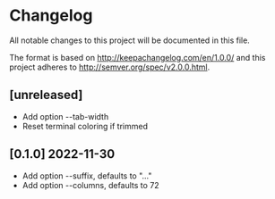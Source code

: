 # Changelog
All notable changes to this project will be documented in this file.

The format is based on http://keepachangelog.com/en/1.0.0/
and this project adheres to http://semver.org/spec/v2.0.0.html.

## [unreleased]

- Add option --tab-width
- Reset terminal coloring if trimmed

## [0.1.0] 2022-11-30

- Add option --suffix, defaults to "..."
- Add option --columns, defaults to 72
